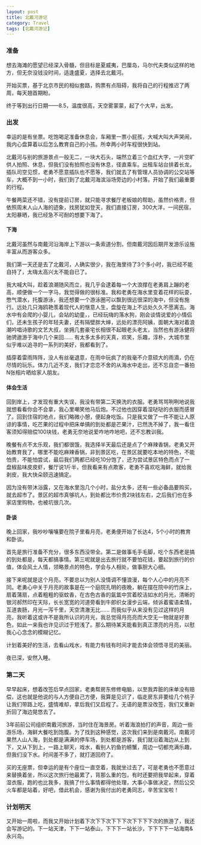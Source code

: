 ```yaml
---
layout: post
title: 北戴河游记
category: Travel
tags: [北戴河游记]
---
```


### 准备
想去海滩的愿望已经深入骨髓，但目标是夏威夷，巴厘岛，马尔代夫类似这样的地方，但无奈没钱没时间，适逢盛夏，选择去北戴河。
开始买票，基于北京市民的相似套路，购票有点阻碍，我将自己的行程推迟了两周，每天翘首期盼。
终于等到出行日期——8.5，温度很高，天空雾蒙蒙，起了个大早，出发。

### 出发幸运的是有坐票。吃饱喝足准备休息会，车厢里一票小屁孩，大喊大叫大声哭闹，我内心盘算着以后怎么教育自己的小孩。所幸两小时车程很快到站。

北戴河与别的旅游景点一般无二，一块大石头，端然立着三个血红大字，一片空旷供人拍照、休息，但我们没有拍照也没有休息，径直乘车。出租车站台排着长龙，插队司空见惯，老勇不愿意插队也不愿等，我们就去了有管理人员协调的公交站等车，大概不到一小时，我们到了北戴河海滨浴场旁边的小村落，开始了我们最重要的行程。
午餐两菜还不错，没有提前订房，就只能寻求餐厅老板娘的帮助，虽然价格贵，但依照周末人山人海的迹象，找房犹如登天，我们直接订房，300大洋，一间民宿，太阳暴晒，我已经急不可耐的想要下海了。

#### 下海北戴河虽然与南戴河沿海岸上下游以一条索道分割，但南戴河因后期开发游乐设施丰富从而游客众多。
我们第一天还是去了北戴河，人确实很少，我在海里待了3个多小时，我已经不能自持了，太嗨太高兴太不能自已了。

我大喊大叫，趁着浪潮随风而立，我几乎会逮着每一个大浪撑在老勇肩上蹦的老高，顺便做一个一字马，我觉得做的很标准。我和老勇在海水里变着花样的玩耍，憋气潜水，托腹游泳，我还想要一个游泳圈可以飘到很远很深的海中，但没有施行。远处几只海鸥艳羡着现代人的惬意人生，盘旋在海上不远处久久不愿离去。海水中有会爬的小婴儿，会站的幼童，，已经玩嗨的落水狗，刚会谈情说爱的小情侣们，还未生孩子的年轻夫妻，还有隔壁胖大婶，远处的漂亮阿姨，面朝大海对着浪潮吟唱诗歌的文艺大叔，坐拥几套豪宅长相很不起眼老头老太，当然也有游泳健将驰骋遨游于海中几个来回…… 有太多太多的天真，欢笑，乐趣，淳朴，大城市里似乎难以追寻的一系列的美好，我都看到了。
插穿着雷雨阵阵，没人有丝毫退意，在雨中玩疯了的我毫不介意硕大的雨滴，仍在尽情的玩乐。体力几近不支，我们才恋恋不舍的从海水中走出，还不忘自恋一番拍N张相片晒给家人朋友。

#### 体会生活回到岸上，才发现有重大失误，我没有带第二天换洗的衣服。老勇骂骂咧咧地说我就想看看你会不会拿，我心里嘲笑他马后炮。不过他也因穿着湿哒哒的衣服而感冒了。回到住宿的地点，我们略微小憩，便起身吃饭。只是我又做了一件不能让人原谅的事情，吃芒果的过程中把床单搞的到处都是芒果汁，已然洗不掉了，我一看住客须知得赔偿100块钱，老勇无奈地说爱咋地咋地吧，还不忘教训我。
晚餐有点不太乐观，我们都很饿，我选择半天最后还是点了个麻辣香锅，老勇又开始教育我了，哪里不能吃麻辣香锅，非到景区吃，在景区就要吃本地的特色，不能怕贵，不能怕尝试，最后我们两都已经吃10分饱了，还为尝试景区特色而点了一盘椒盐味皮皮虾，餐厅说1斤半，但我看来有点欺客，老勇不喜欢吃海鲜，就给我剥皮，我大快朵颐迅速搞定。
因为没有带沐浴露，又在海水里泡几个小时，盐分太多，还有一些必备品要购买，就去超市了。景区的超市真够坑人，到处都比市价贵2块钱左右，之后我们也在多家店里购物，也被坑很几次。#### 卧谈晚上回家，我吵吵嚷嚷要在院子里看月亮，老勇便开始了长达4，5个小时的教育和卧谈。

首先是旅行准备不充分，很多东西没带全。第二是做事毛手毛脚，吃个东西老是搞的到处都是，每天都搞事情。第三呢就是出去旅行就不要怕花钱，要起到旅行的价值，体会风土人情，领略景点的特色，学会与人相处，做事胆大心细。接下来呢就是这个月亮，不要总以为别人没情调不懂浪漫，每个人心中的月亮不同。老勇心中关于月亮的故事是在一个庭院孔明的夜晚，躺在摆在院中的竹床上，扇着蒲扇，点着粗粗的驱蚊香，在古色古香的氤氲中赏着皎洁如水的月光，清晰的银河郝然印在天际，长长宽宽的河道旁看到牛郎织女漫步云端，倾诉着蜜语柔情，互道衷肠，月光一泻千里，天空清澈无比...... 而我似乎从来没有见过这样的月亮，我听着这或许不是我所认识的月光，我总觉得月亮亮而大空无一物就是好景色，如此一来我也许见识过于短浅了。那么期待某天能看到真正漂亮的月亮，以慰我心心念念的模糊记忆。计划着美好的生活，去看山戏水，有能力有钱有时间才能去体会领悟寻觅的美丽。夜已深，安然入睡。### 第二天早早起床，想着改签后早点回家，老勇帮房东修修电脑，以至我弄脏的床单没有赔偿，这也就是他说的与人方便自己方便，我算是见识了，临走房东非要给几个桃子让我们带路上吃，盛情难却，拿后我们又启程了。无语的是票没改签，我们又重新折回了海边晃悠去了。3年前前公司组织南戴河旅游，当时住在海景房。听着海浪拍打的声音，周边一些游乐场，海鲜大餐吃到饱腹。为了找到这种感觉，这次我们来到是南戴河。南戴河果然人山人海，到处都是满满的停车场，到处都是游客，我们就沿着海边从上到下，又从下到上，一路上聊天，戏水，看别人钓鱼钓螃蟹，周边一切都充满乐趣，但我们没下水。时间差不多了，就打道回府了。买的无座票，但幸运的是有个座位一直空着，我就坐过去了，可是老勇也不愿意过来替换着坐，所以这次旅行他最累了，背那么重的包，有时还要把我举起来，穿着湿衣服，跑的也比我多，我搞了什么事情都得他处理，大事小事做决定，然后公交火车都是站着，好吧，借此机会，感谢为我付出的老勇同志，辛苦宝宝啦！### 计划明天又开始一周啦，而我又开始计划着下次下下次下下下次下下下下次的旅游了，我还会写游记的。下一站天津，下下一站泰山，下下下一站长沙，下下下下一站海南&永兴岛。